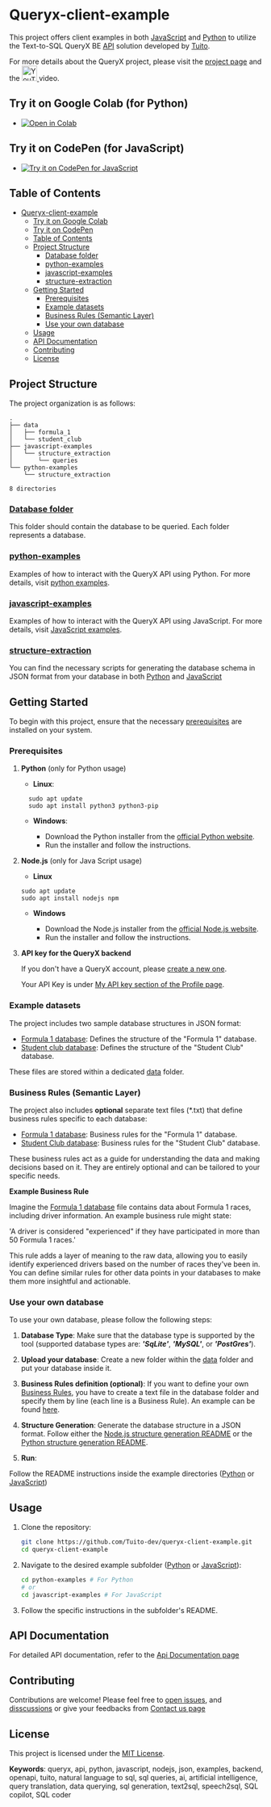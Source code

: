 # Queryx-client-example

This project offers client examples in both [JavaScript](./javascript-examples/) and [Python](./python-examples/) to utilize the Text-to-SQL QueryX BE [API](https://app.queryx.eu/#/api-docs) solution developed by [Tuito](https://tuito.fr/query-x/).

For more details about the QueryX project, please visit the [project page](https://tuito.fr/query-x/) and the <a href="https://www.youtube.com/watch?v=K7IU2qlmKPo" target="_blank"> 
    <img src="https://upload.wikimedia.org/wikipedia/commons/b/b8/YouTube_Logo_2017.svg" alt="YouTube video" style="width:30px;height:30px;">
</a> video.

## Try it on Google Colab (for Python)

- [![Open in Colab](https://colab.research.google.com/assets/colab-badge.svg)](https://colab.research.google.com/drive/1YCuDL65cJJra991NlftCxspdeNI8QQ6n?usp=sharing)

## Try it on CodePen (for JavaScript)

- [![Try it on CodePen for JavaScript](https://img.shields.io/badge/Try%20it%20on-CodePen-orange)](https://codepen.io/Tuito-Intuito/pen/yLWmwLB)

## Table of Contents

- [Queryx-client-example](#queryx-client-example)
  - [Try it on Google Colab](#try-it-on-google-colab-for-python)
  - [Try it on CodePen](#try-it-on-codepen-for-javascript)
  - [Table of Contents](#table-of-contents)
  - [Project Structure](#project-structure)
    - [Database folder](#database-folder)
    - [python-examples](#python-examples)
    - [javascript-examples](#javascript-examples)
    - [structure-extraction](#structure-extraction)
  - [Getting Started](#getting-started)
    - [Prerequisites](#prerequisites)
    - [Example datasets](#example-datasets)
    - [Business Rules (Semantic Layer)](#business-rules-semantic-layer)
    - [Use your own database](#use-your-own-database)
  - [Usage](#usage)
  - [API Documentation](#api-documentation)
  - [Contributing](#contributing)
  - [License](#license)

## Project Structure

The project organization is as follows:

```
.
├── data
│   ├── formula_1
│   └── student_club
├── javascript-examples
│   └── structure_extraction
│       └── queries
└── python-examples
    └── structure_extraction

8 directories
```

### [Database folder](./data/)

This folder should contain the database to be queried. Each folder represents a database.

### [python-examples](./python-examples/)

Examples of how to interact with the QueryX API using Python. For more details, visit [python examples](#python-examples).

### [javascript-examples](./javascript-examples/)

Examples of how to interact with the QueryX API using JavaScript. For more details, visit [JavaScript examples](#javascript-examples).

### [structure-extraction](#structure-extraction)

You can find the necessary scripts for generating the database schema in JSON format from your database in both [Python](./python-examples/structure_extraction/) and [JavaScript](./javascript-examples/structure_extraction/)

## Getting Started

To begin with this project, ensure that the necessary [prerequisites](#prerequisites) are installed on your system.

### Prerequisites

1. **Python** (only for Python usage)

    - **Linux**:
  
    ```
      sudo apt update
      sudo apt install python3 python3-pip
    ```

    - **Windows**:
      
      - Download the Python installer from the [official Python website](https://www.python.org/downloads/windows/).
      - Run the installer and follow the instructions.

2. **Node.js** (only for Java Script usage)

    - **Linux**

    ```
    sudo apt update
    sudo apt install nodejs npm
    ```

    - **Windows**

      - Download the Node.js installer from the [official Node.js website](https://nodejs.org/en/download/package-manager).
      - Run the installer and follow the instructions.

3. **API key for the QueryX backend**

    If you don't have a QueryX account, please [create a new one](https://app.queryx.eu/#/login).

    Your API Key is under [My API key section of the Profile page](https://app.queryx.eu/#/profil#ppage-api-key).

### Example datasets

The project includes two sample database structures in JSON format:

- [Formula 1 database](./data/formula_1/formula_1.json): Defines the structure of the "Formula 1" database.
- [Student club database](./data/student_club/student_club.json): Defines the structure of the "Student Club" database.

These files are stored within a dedicated [data](./data/) folder.

### Business Rules (Semantic Layer)

The project also includes **optional** separate text files (*.txt) that define business rules specific to each database:

- [Formula 1 database](./data/formula_1/formula_1-best_business_rules.txt): Business rules for the "Formula 1" database.
- [Student Club database](./data/student_club/student_club-best_business_rules.txt): Business rules for the "Student Club" database.

These business rules act as a guide for understanding the data and making decisions based on it. They are entirely optional and can be tailored to your specific needs.

**Example Business Rule**

Imagine the [Formula 1 database](./data/formula_1/formula_1.json) file contains data about Formula 1 races, including driver information. An example business rule might state:

'A driver is considered "experienced" if they have participated in more than 50 Formula 1 races.'

This rule adds a layer of meaning to the raw data, allowing you to easily identify experienced drivers based on the number of races they've been in. You can define similar rules for other data points in your databases to make them more insightful and actionable.

### Use your own database

To use your own database, please follow the following steps:

1. **Database Type**: Make sure that the database type is supported by the tool (supported database types are: ***'SqLite'***, ***'MySQL'***, or ***'PostGres'***).

2. **Upload your database**: Create a new folder within the [data](./data/) folder and put your database inside it.

3. **Business Rules definition (optional)**: If you want to define your own [Business Rules](#business-rules-semantic-layer), you have to create a text file in the database folder and specify them by line (each line is a Business Rule). An example can be found [here](./data/formula_1/formula_1-best_business_rules.txt).

4. **Structure Generation**: Generate the database structure in a JSON format. Follow either the [Node.js structure generation README](./javascript-examples/structure_extraction/) or the [Python structure generation README](./python-examples/structure_extraction/).

5. **Run**:

Follow the README instructions inside the example directories ([Python](./python-examples/README.md) or [JavaScript](./javascript-examples/README.md))

## Usage

1. Clone the repository:
    ```bash
    git clone https://github.com/Tuito-dev/queryx-client-example.git
    cd queryx-client-example
    ```

2. Navigate to the desired example subfolder ([Python](./python-examples/README.md) or [JavaScript](./javascript-examples/README.md)):
    ```bash
    cd python-examples # For Python
    # or
    cd javascript-examples # For JavaScript
    ```

3. Follow the specific instructions in the subfolder's README.

## API Documentation

For detailed API documentation, refer to the [Api Documentation page](https://app.queryx.eu/#/api-docs)

## Contributing

Contributions are welcome! Please feel free to [open issues](https://github.com/Tuito-dev/queryx-client-example/issues), and [disscussions](https://github.com/Tuito-dev/queryx-client-example/discussions) or give your feedbacks from [Contact us page](https://app.queryx.eu/#/contact)

## License

This project is licensed under the [MIT License](https://github.com/Tuito-dev/queryx-client-example/tree/main?tab=MIT-1-ov-file).

**Keywords**: queryx, api, python, javascript, nodejs, json, examples, backend, openapi, tuito, natural language to sql, sql queries, ai, artificial intelligence, query translation, data querying, sql generation, text2sql, speech2sql, SQL copilot, SQL coder

